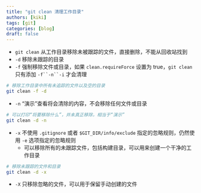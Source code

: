 ```yaml
---
title: "git clean 清理工作目录"
authors: [kiki]
tags: [git]
categories: [blog]
draft: false
---
```


- `git clean` 从工作目录移除未被跟踪的文件，直接删除，不能从回收站找到
- `-d` 移除未跟踪的目录
- `-f` 强制移除文件或目录，如果 `clean.requireForce` 设置为 true，`git clean` 只有添加 `-f``-n``-i` 才会清理

```sh
# 移除工作目录中所有未追踪的文件以及空的目录
git clean -f -d
```

- `-n` “演示”查看将会清除的内容，不会移除任何文件或目录

```sh
# 可以打印“将要移除什么”，并未真正移除，相当于“演示”
git clean -d -n
```

- `-x` 不使用 `.gitignore` 或者 `$GIT_DIR/info/exclude` 指定的忽略规则，仍然使用 `-e` 选项指定的忽略规则
  - 可以移除所有的未跟踪文件，包括构建目录，可以用来创建一个干净的工作目录

```sh
# 移除未跟踪的文件和目录
git clean -d -x
```

- `-X` 只移除忽略的文件，可以用于保留手动创建的文件
